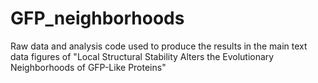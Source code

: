 # GFP_neighborhoods
Raw data and analysis code used to produce the results in the main text data figures of "Local Structural Stability Alters the Evolutionary Neighborhoods of GFP-Like Proteins"
